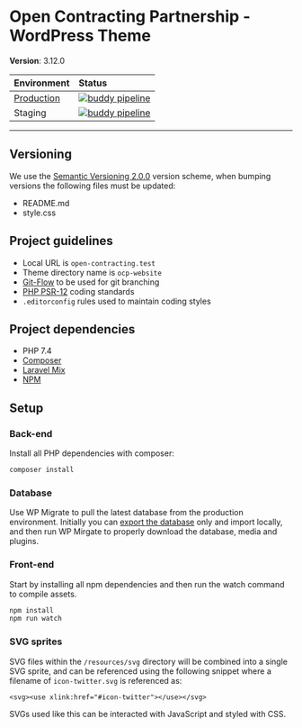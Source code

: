 # Open Contracting Partnership - WordPress Theme

**Version**: 3.12.0

| Environment | Status |
| :-- | :-- |
| [Production](https://www.open-contracting.org) | [![buddy pipeline](https://app.buddy.works/the-idea-bureau/website/pipelines/pipeline/247819/badge.svg?token=231a92d6d37280c9e8d3da6807a26e182bd2e613ef32061d150ac2619f979a3f "buddy pipeline")](https://app.buddy.works/the-idea-bureau/website/pipelines/pipeline/247819) |
| Staging | [![buddy pipeline](https://app.buddy.works/the-idea-bureau/website/pipelines/pipeline/247818/badge.svg?token=231a92d6d37280c9e8d3da6807a26e182bd2e613ef32061d150ac2619f979a3f "buddy pipeline")](https://app.buddy.works/the-idea-bureau/website/pipelines/pipeline/247818) |

---

## Versioning

We use the [Semantic Versioning 2.0.0](https://semver.org/) version scheme, when bumping versions the following files must be updated:

- README.md
- style.css

## Project guidelines

- Local URL is `open-contracting.test`
- Theme directory name is `ocp-website`
- [Git-Flow](https://nvie.com/posts/a-successful-git-branching-model/) to be used for git branching
- [PHP PSR-12](https://www.php-fig.org/psr/psr-12/) coding standards
- `.editorconfig` rules used to maintain coding styles

## Project dependencies

- PHP 7.4
- [Composer](https://getcomposer.org/download/)
- [Laravel Mix](https://github.com/JeffreyWay/laravel-mix/tree/master/docs#summary)
- [NPM](https://nodejs.org/en/download)

## Setup

### Back-end

Install all PHP dependencies with composer:

```bash
composer install
```
### Database

Use WP Migrate to pull the latest database from the production environment. Initially you can [export the database](https://www.open-contracting.org/wp-admin/tools.php?page=wp-migrate-db-pro&adbc-ignore-notice=0#migrate/1) only and import locally, and then run WP Mirgate to properly download the database, media and plugins.

### Front-end

Start by installing all npm dependencies and then run the watch command to compile assets.

```bash
npm install
npm run watch
```

### SVG sprites

SVG files within the `/resources/svg` directory will be combined into a single SVG sprite, and can be referenced using the following snippet where a filename of `icon-twitter.svg` is referenced as:

```
<svg><use xlink:href="#icon-twitter"></use></svg>
```

SVGs used like this can be interacted with JavaScript and styled with CSS.
